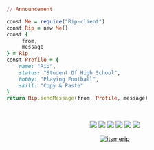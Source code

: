 ```rb
// Announcement

const Me = require("Rip-client")
const Rip = new Me()
const { 
     from,
     message
} = Rip
const Profile = {
    name: "Rip",
    status: "Student Of High School",
    hobby: "Playing Football",
    skill: "Copy & Paste"
}
return Rip.sendMessage(from, Profile, message)

```
<br>
<p align="center">
    <img src="https://img.shields.io/badge/-JavaScript-black?style=flat-square&logo=javascript" />
    <img src="https://img.shields.io/badge/-Node.js-black?style=flat-square&logo=Node.js" />
    <img src="https://img.shields.io/badge/OS-Linux-blue?&logo=Linux" />
    <img src="https://img.shields.io/badge/OS-Windows-blue?&logo=Windows" />
    <img src="https://img.shields.io/badge/Text%20Editor-Visual%20Studio%20Code-blue?&logo=visual%20studio%20code&logoColor=blue" />
    <img src="https://img.shields.io/badge/Sublime%20Text-gray?&logo=Sublime-Text" />
<br> 
<div align="center">
<a href="itsmerip"><img src="https://komarev.com/ghpvc/?username=itsmerip&label=Total%20Profile%20Visitor&color=071A2C&style=for-the-badge" alt="itsmerip" /></a>
